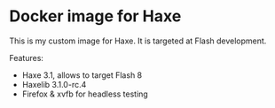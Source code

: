 # Docker image for Haxe

This is my custom image for Haxe. It is targeted at Flash development.

Features:
- Haxe 3.1, allows to target Flash 8
- Haxelib 3.1.0-rc.4
- Firefox & xvfb for headless testing
